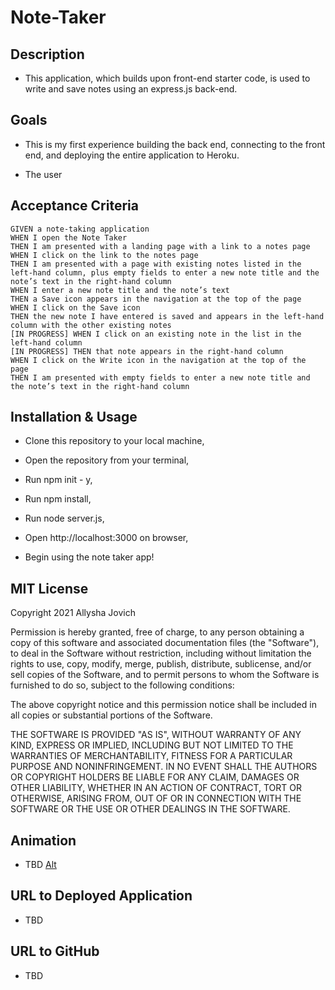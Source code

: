 # Note-Taker

## Description

* This application, which builds upon front-end starter code, is used to write and save notes using an express.js back-end. 

## Goals

* This is my first experience building the back end, connecting to the front end, and deploying the entire application to Heroku.

* The user 

## Acceptance Criteria

```
GIVEN a note-taking application
WHEN I open the Note Taker
THEN I am presented with a landing page with a link to a notes page
WHEN I click on the link to the notes page
THEN I am presented with a page with existing notes listed in the left-hand column, plus empty fields to enter a new note title and the note’s text in the right-hand column
WHEN I enter a new note title and the note’s text
THEN a Save icon appears in the navigation at the top of the page
WHEN I click on the Save icon
THEN the new note I have entered is saved and appears in the left-hand column with the other existing notes
[IN PROGRESS] WHEN I click on an existing note in the list in the left-hand column
[IN PROGRESS] THEN that note appears in the right-hand column
WHEN I click on the Write icon in the navigation at the top of the page
THEN I am presented with empty fields to enter a new note title and the note’s text in the right-hand column
```


## Installation & Usage

* Clone this repository to your local machine, 

* Open the repository from your terminal,

* Run npm init - y,

* Run npm install,

* Run node server.js, 

* Open http://localhost:3000 on browser,

* Begin using the note taker app! 


## MIT License 

Copyright 2021 Allysha Jovich

Permission is hereby granted, free of charge, to any person obtaining a copy of this software and associated documentation files (the "Software"), to deal in the Software without restriction, including without limitation the rights to use, copy, modify, merge, publish, distribute, sublicense, and/or sell copies of the Software, and to permit persons to whom the Software is furnished to do so, subject to the following conditions:

The above copyright notice and this permission notice shall be included in all copies or substantial portions of the Software.

THE SOFTWARE IS PROVIDED "AS IS", WITHOUT WARRANTY OF ANY KIND, EXPRESS OR IMPLIED, INCLUDING BUT NOT LIMITED TO THE WARRANTIES OF MERCHANTABILITY, FITNESS FOR A PARTICULAR PURPOSE AND NONINFRINGEMENT. IN NO EVENT SHALL THE AUTHORS OR COPYRIGHT HOLDERS BE LIABLE FOR ANY CLAIM, DAMAGES OR OTHER LIABILITY, WHETHER IN AN ACTION OF CONTRACT, TORT OR OTHERWISE, ARISING FROM, OUT OF OR IN CONNECTION WITH THE SOFTWARE OR THE USE OR OTHER DEALINGS IN THE SOFTWARE.


## Animation

* TBD [Alt](path/path.png)


## URL to Deployed Application

* TBD


## URL to GitHub 

* TBD
